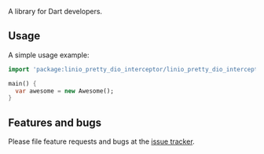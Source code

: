 A library for Dart developers.

## Usage

A simple usage example:

```dart
import 'package:linio_pretty_dio_interceptor/linio_pretty_dio_interceptor.dart';

main() {
  var awesome = new Awesome();
}
```

## Features and bugs

Please file feature requests and bugs at the [issue tracker][tracker].

[tracker]: http://example.com/issues/replaceme
